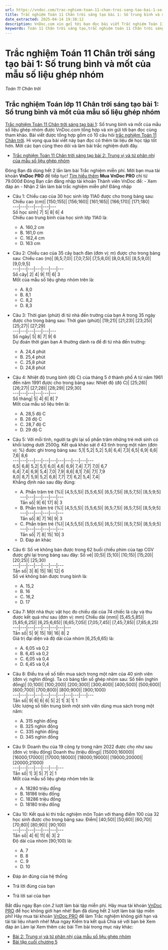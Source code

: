 ```yaml
---
url: https://vndoc.com/trac-nghiem-toan-11-chan-troi-sang-tao-bai-1-so-trung-binh-va-mot-cua-mau-so-lieu-ghep-nhom-303771
title: Trắc nghiệm Toán 11 Chân trời sáng tạo bài 1: Số trung bình và mốt của mẫu số liệu ghép nhóm - Toán 11 Chân trời - VnDoc.com
date_extracted: 2025-04-14 19:38:12
description: VnDoc.com xin gửi tới bạn đọc bài viết Trắc nghiệm Toán 11 Chân trời sáng tạo bài 1: Số trung bình và mốt của mẫu số liệu ghép nhóm. Mời các bạn cùng tham khảo chi tiết.
keywords: Toán 11 Chân trời sáng tạo,trắc nghiệm toán 11 Chân trời sáng tạo,toán lớp 11 Chân trời sáng tạo,trắc nghiệm toán 11 chân trời,toán 11 chân trời,trắc nghiệm toán 11,trắc nghiệm toán 11 Chân trời sáng tạo bài 1,Trắc nghiệm Toán 11 Chân trời sáng tạo bài 1 Số trung bình và mốt của mẫu số liệu ghép nhóm,bài 1 Số trung bình và mốt của mẫu số liệu ghép nhóm,Số trung bình và mốt của mẫu số liệu ghép nhóm
---
```


# Trắc nghiệm Toán 11 Chân trời sáng tạo bài 1: Số trung bình và mốt của mẫu số liệu ghép nhóm
 _Toán 11 Chân trời_
## Trắc nghiệm Toán lớp 11 Chân trời sáng tạo bài 1: Số trung bình và mốt của mẫu số liệu ghép nhóm
[Trắc nghiệm Toán 11 Chân trời sáng tạo bài 1](<https://vndoc.com/trac-nghiem-toan-11-chan-troi-sang-tao-bai-1-so-trung-binh-va-mot-cua-mau-so-lieu-ghep-nhom-303771>): Số trung bình và mốt của mẫu số liệu ghép nhóm được VnDoc.com tổng hợp và xin gửi tới bạn đọc cùng tham khảo. Bài viết được tổng hợp gồm có 10 câu hỏi [trắc nghiệm Toán 11 Chân trời](<https://vndoc.com/trac-nghiem-toan-11-chan-troi-sang-tao>). Hi vọng qua bài viết này bạn đọc có thêm tài liệu đẻ học tập tốt hơn. Mời các bạn cùng theo dõi và làm bài trắc nghiệm dưới đây.
  * [Trắc nghiệm Toán 11 Chân trời sáng tạo bài 2: Trung vị và tứ phân nhị của mẫu số liệu ghép nhóm](<https://vndoc.com/trac-nghiem-toan-11-chan-troi-sang-tao-bai-2-trung-vi-va-tu-phan-nhi-cua-mau-so-lieu-ghep-nhom-303929>)

Đóng
Bạn đã dùng hết 2 lần làm bài Trắc nghiệm miễn phí. Mời bạn mua tài khoản **VnDoc PRO** để tiếp tục\! [Tìm hiểu thêm](</pro>)
**Mua VnDoc PRO** chỉ từ 79.000đ
Đóng
Bạn cần đăng nhập tài khoản Thành viên VnDoc để:
\- Xem đáp án
\- Nhận 2 lần làm bài trắc nghiệm miễn phí\!
Đăng nhập 
  * Câu 1:
Chiều cao của 30 học sinh lớp 11A0 được cho trong bảng sau:
Chiều cao \(cm\)| \[150;155\]| \[156;160\]| \[161;165\]| \[166;170\]| \[171;180\]  
---|---|---|---|---|---  
Số học sinh| 7| 5| 8| 6| 4  
Chiều cao trung bình của học sinh lớp 11A0 là:
    * A. 160,2 cm
    * B. 161,0 cm
    * C. 162,4 cm
    * D. 163 cm
  * Câu 2:
Chiều cao của 35 cây bạch đàn \(đơn vị: m\) được cho trong bảng sau:
Chiều cao \(m\)| \[6,5;7,0\)| \[7,0;7,5\)| \[7,5;8,0\)| \[8,0;8,5\)| \[8,5;9,0\)| \[9,0;9,5\]  
---|---|---|---|---|---|---  
Số cây| 2| 4| 9| 11| 6| 3  
Mốt của mẫu số liệu ghép nhóm trên là:
    * A. 8,0
    * B. 8,1
    * C. 8,2
    * D. 8,3
  * Câu 3:
Thời gian \(phút\) đi từ nhà đến trường của bạn A trong 35 ngày được cho trong bảng sau:
Thời gian \(phút\)| \[19;21\)| \[21;23\)| \[23;25\)| \[25;27\)| \[27;29\]  
---|---|---|---|---|---  
Số ngày| 5| 8| 7| 9| 6  
Dự đoán thời gian bạn A thường dành ra để đi từ nhà đến trường:
    * A. 24,4 phút
    * B. 25,4 phút
    * C. 25,8 phút
    * D. 24,8 phút
  * Câu 4:
Nhiệt độ trung bình \(độ C\) của tháng 5 ở thành phố A từ năm 1961 đến năm 1991 được cho trong bảng sau:
Nhiệt độ \(độ C\)| \[25;26\)| \[26;27\)| \[27;28\)| \[28;29\)| \[29;30\]  
---|---|---|---|---|---  
Số tháng| 5| 4| 6| 8| 7  
Mốt của mẫu số liệu trên là:
    * A. 28,5 độ C
    * B. 28 độ C
    * C. 28,7 độ C
    * D. 29 độ C
  * Câu 5:
Với mỗi tỉnh, người ta ghi lại số phần trăm những trẻ mới sinh có khối lượng dưới 2500g. Kết quả khảo sát ở 43 tỉnh trong một năm \(đơn vị: %\) được ghi trong bảng sau:
5,1| 5,2| 5,2| 5,8| 6,4| 7,3| 6,5| 6,9| 6,6| 7,6| 8,6  
---|---|---|---|---|---|---|---|---|---|---  
6,5| 6,8| 5,2| 5,1| 6,0| 4,6| 6,9| 7,4| 7,7| 7,0| 6,7  
6,4| 7,4| 6,9| 5,4| 7,0| 7,9| 8,6| 8,1| 7,6| 7,1| 7,9  
8,0| 8,7| 5,9| 5,2| 6,8| 7,7| 7,1| 6,2| 5,4| 7,4|   
Khẳng định nào sau đây đúng:
    * A.
Phần trăm trẻ \(%\)| \[4,5;5,5\)| \[5,5;6,5\)| \[6,5;7,5\)| \[6,5;7,5\)| \[8,5;9;5\]  
---|---|---|---|---|---  
Tần số| 9| 6| 17| 8| 3  
    * B.
Phần trăm trẻ \(%\)| \[4,5;5,5\)| \[5,5;6,5\)| \[6,5;7,5\)| \[6,5;7,5\)| \[8,5;9;5\]  
---|---|---|---|---|---  
Tần số| 8| 7| 16| 9| 3  
    * C.
Phần trăm trẻ \(%\)| \[4,5;5,5\)| \[5,5;6,5\)| \[6,5;7,5\)| \[6,5;7,5\)| \[8,5;9;5\]  
---|---|---|---|---|---  
Tần số| 7| 8| 15| 10| 3  
    * D. Đáp án khác
  * Câu 6:
Số vé không bán được trong 62 buổi chiếu phim của tạp CGV được ghi lại trong bảng sau đây:
Số vé| \[0;5\)| \[5;10\)| \[10;15\)| \[15;20\)| \[20;25\)| \[25;30\)  
---|---|---|---|---|---|---  
Tần số| 3| 8| 15| 18| 12| 6  
Số vé không bán được trung bình là:
    * A. 15,2
    * B. 16
    * C. 16,2
    * D. 17
  * Câu 7:
Một nhà thực vật học đo chiều dài của 74 chiếc là cây và thu được kết quả như sau \(đơn vị: mm\)
Chiều dài \(mm\)| \[5,45;5,85\)| \[5,85;6,25\)| \[6,25;6,65\)| \[6,65;7,05\)| \[7,05;7,45\)| \[7,45;7,85\)| \[7,85;8,25\)  
---|---|---|---|---|---|---|---  
Tần số| 5| 9| 15| 19| 16| 8| 2  
Giá trị đại diện và độ dài của nhóm \[6,25;6,65\) là:
    * A. 6,05 và 0,2
    * B. 6,45 và 0,2
    * C. 6,05 và 0,4
    * D. 6,45 và 0,4
  * Câu 8:
Điều tra về số tiền mua sách trong một năm của 40 sinh viên \(đơn vị: nghìn đồng\). Ta có bảng tần số ghép nhóm sau:
Số tiền \(nghìn đồng\)| \[0;100\)| \[100;200\)| \[200;300\)| \[300;400\)| \[400;500\)| \[500;600\)| \[600;700\)| \[700;800\)| \[800;900\)| \[900;1000\)  
---|---|---|---|---|---|---|---|---|---|---  
Tần số| 9| 6| 6| 6| 5| 2| 1| 3| 1| 1  
Ước lượng số tiền trung bình một sinh viên dùng mua sách trong một năm:
    * A. 315 nghìn đồng
    * B. 325 nghìn đồng
    * C. 335 nghìn đồng
    * D. 345 nghìn đồng
  * Câu 9:
Doanh thu của 19 công ty trong năm 2022 được cho như sau \(đơn vị: triệu đồng\)
Doanh thu \(triệu đồng\)| \[15000;16000\)| \[16000;17000\)| \[17000;18000\)| \[18000;19000\)| \[19000;20000\)| \[20000;21000\)  
---|---|---|---|---|---|---  
Tần số| 1| 3| 5| 7| 2| 1  
Mốt của mẫu số liệu ghép nhóm trên là:
    * A. 18280 triệu đồng
    * B. 18186 triệu đồng
    * C. 18286 triệu đồng
    * D. 18180 triệu đồng
  * Câu 10:
Kết quả kì thi trắc nghiệm môn Toán với thang điểm 100 của 32 học sinh được cho trong bảng sau:
Điểm| \[40;50\)| \[50;60\)| \[60;70\)| \[70;80\)| \[80;90\)| \[90;100\)  
---|---|---|---|---|---|---  
Tần số| 4| 6| 11| 6| 3| 2  
Độ dài của nhóm \[90;100\) là:
    * A. 7
    * B. 8
    * C. 9
    * D. 10

  * Đáp án đúng của hệ thống
  * Trả lời đúng của bạn
  * Trả lời sai của bạn

Bắt đầu ngay
Bạn còn _2_ lượt làm bài tập miễn phí. Hãy mua tài khoản [VnDoc PRO](</pro>) để học không giới hạn nhé\!  Bạn đã dùng hết 2 lượt làm bài tập miễn phí\! Hãy mua tài khoản [VnDoc PRO](</pro>) để làm Trắc nghiệm không giới hạn và tải tài liệu nhanh nhé\!  Mua ngay
Kiểm tra kết quả Chia sẻ với bạn bè Xem đáp án Làm lại
Xem thêm các bài Tìm bài trong mục này khác:
  * [Bài 2: Trung vị và tứ phân nhị của mẫu số liệu ghép nhóm](</trac-nghiem-toan-11-chan-troi-sang-tao-bai-2-trung-vi-va-tu-phan-nhi-cua-mau-so-lieu-ghep-nhom-303929>)
  * [Bài tập cuối chương 5](</trac-nghiem-toan-11-chan-troi-sang-tao-bai-tap-cuoi-chuong-5-303932>)

